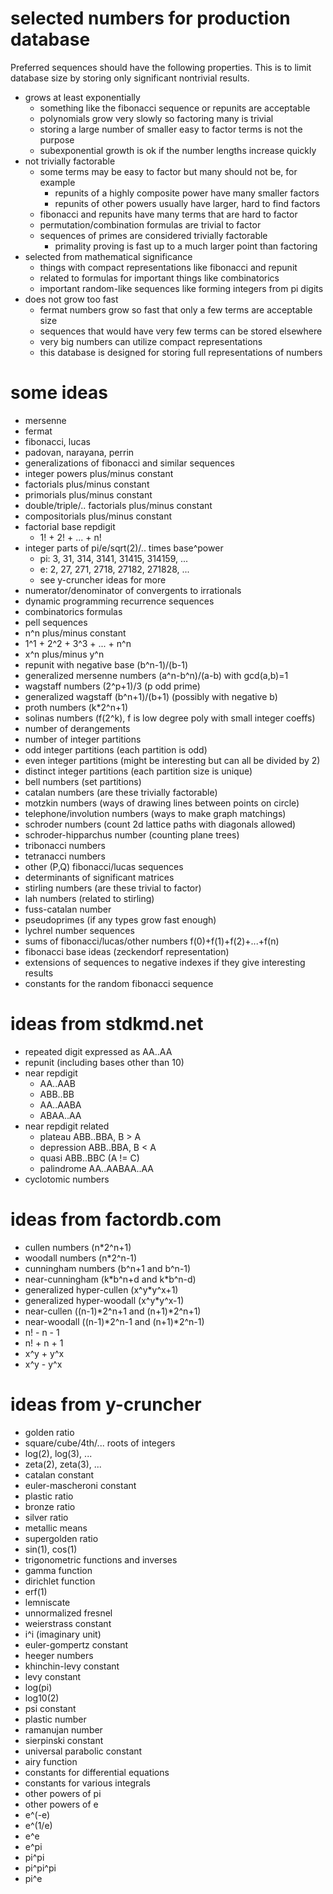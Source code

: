 # selected numbers for production database

Preferred sequences should have the following properties.
This is to limit database size by storing only significant nontrivial results.

- grows at least exponentially
  - something like the fibonacci sequence or repunits are acceptable
  - polynomials grow very slowly so factoring many is trivial
  - storing a large number of smaller easy to factor terms is not the purpose
  - subexponential growth is ok if the number lengths increase quickly
- not trivially factorable
  - some terms may be easy to factor but many should not be, for example
    - repunits of a highly composite power have many smaller factors
    - repunits of other powers usually have larger, hard to find factors
  - fibonacci and repunits have many terms that are hard to factor
  - permutation/combination formulas are trivial to factor
  - sequences of primes are considered trivially factorable
    - primality proving is fast up to a much larger point than factoring
- selected from mathematical significance
  - things with compact representations like fibonacci and repunit
  - related to formulas for important things like combinatorics
  - important random-like sequences like forming integers from pi digits
- does not grow too fast
  - fermat numbers grow so fast that only a few terms are acceptable size
  - sequences that would have very few terms can be stored elsewhere
  - very big numbers can utilize compact representations
  - this database is designed for storing full representations of numbers

# some ideas

- mersenne
- fermat
- fibonacci, lucas
- padovan, narayana, perrin
- generalizations of fibonacci and similar sequences
- integer powers plus/minus constant
- factorials plus/minus constant
- primorials plus/minus constant
- double/triple/.. factorials plus/minus constant
- compositorials plus/minus constant
- factorial base repdigit
  - 1! + 2! + ... + n!
- integer parts of pi/e/sqrt(2)/.. times base^power
  - pi: 3, 31, 314, 3141, 31415, 314159, ...
  - e: 2, 27, 271, 2718, 27182, 271828, ...
  - see y-cruncher ideas for more
- numerator/denominator of convergents to irrationals
- dynamic programming recurrence sequences
- combinatorics formulas
- pell sequences
- n^n plus/minus constant
- 1^1 + 2^2 + 3^3 + ... + n^n
- x^n plus/minus y^n
- repunit with negative base (b^n-1)/(b-1)
- generalized mersenne numbers (a^n-b^n)/(a-b) with gcd(a,b)=1
- wagstaff numbers (2^p+1)/3 (p odd prime)
- generalized wagstaff (b^n+1)/(b+1) (possibly with negative b)
- proth numbers (k\*2^n+1)
- solinas numbers (f(2^k), f is low degree poly with small integer coeffs)
- number of derangements
- number of integer partitions
- odd integer partitions (each partition is odd)
- even integer partitions (might be interesting but can all be divided by 2)
- distinct integer partitions (each partition size is unique)
- bell numbers (set partitions)
- catalan numbers (are these trivially factorable)
- motzkin numbers (ways of drawing lines between points on circle)
- telephone/involution numbers (ways to make graph matchings)
- schroder numbers (count 2d lattice paths with diagonals allowed)
- schroder-hipparchus number (counting plane trees)
- tribonacci numbers
- tetranacci numbers
- other (P,Q) fibonacci/lucas sequences
- determinants of significant matrices
- stirling numbers (are these trivial to factor)
- lah numbers (related to stirling)
- fuss-catalan number
- pseudoprimes (if any types grow fast enough)
- lychrel number sequences
- sums of fibonacci/lucas/other numbers f(0)+f(1)+f(2)+...+f(n)
- fibonacci base ideas (zeckendorf representation)
- extensions of sequences to negative indexes if they give interesting results
- constants for the random fibonacci sequence

# ideas from stdkmd.net

- repeated digit expressed as AA..AA
- repunit (including bases other than 10)
- near repdigit
  - AA..AAB
  - ABB..BB
  - AA..AABA
  - ABAA..AA
- near repdigit related
  - plateau ABB..BBA, B > A
  - depression ABB..BBA, B < A
  - quasi ABB..BBC (A != C)
  - palindrome AA..AABAA..AA
- cyclotomic numbers

# ideas from factordb.com

- cullen numbers (n\*2^n+1)
- woodall numbers (n\*2^n-1)
- cunningham numbers (b^n+1 and b^n-1)
- near-cunningham (k\*b^n+d and k\*b^n-d)
- generalized hyper-cullen (x^y\*y^x+1)
- generalized hyper-woodall (x^y\*y^x-1)
- near-cullen ((n-1)\*2^n+1 and (n+1)\*2^n+1)
- near-woodall ((n-1)\*2^n-1 and (n+1)\*2^n-1)
- n! - n - 1
- n! + n + 1
- x^y + y^x
- x^y - y^x

# ideas from y-cruncher

- golden ratio
- square/cube/4th/... roots of integers
- log(2), log(3), ...
- zeta(2), zeta(3), ...
- catalan constant
- euler-mascheroni constant
- plastic ratio
- bronze ratio
- silver ratio
- metallic means
- supergolden ratio
- sin(1), cos(1)
- trigonometric functions and inverses
- gamma function
- dirichlet function
- erf(1)
- lemniscate
- unnormalized fresnel
- weierstrass constant
- i^i (imaginary unit)
- euler-gompertz constant
- heeger numbers
- khinchin-levy constant
- levy constant
- log(pi)
- log10(2)
- psi constant
- plastic number
- ramanujan number
- sierpinski constant
- universal parabolic constant
- airy function
- constants for differential equations
- constants for various integrals
- other powers of pi
- other powers of e
- e^(-e)
- e^(1/e)
- e^e
- e^pi
- pi^pi
- pi^pi^pi
- pi^e
